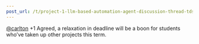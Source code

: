 ```yaml
---
post_url: /t/project-1-llm-based-automation-agent-discussion-thread-tds-jan-2025/164277/188
---
```

[@carlton](/u/carlton) +1 Agreed, a relaxation in deadline will be a boon for students who’ve taken up other projects this term.